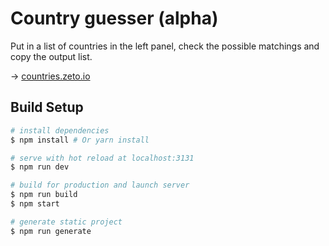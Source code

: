 # Country guesser (alpha)
Put in a list of countries in the left panel, check the possible matchings and copy the output list.

→ [countries.zeto.io](https://countries.zeto.io/)

## Build Setup

``` bash
# install dependencies
$ npm install # Or yarn install

# serve with hot reload at localhost:3131
$ npm run dev

# build for production and launch server
$ npm run build
$ npm start

# generate static project
$ npm run generate
```

